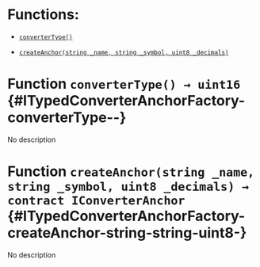 # Functions:

- [`converterType()`](#ITypedConverterAnchorFactory-converterType--)

- [`createAnchor(string _name, string _symbol, uint8 _decimals)`](#ITypedConverterAnchorFactory-createAnchor-string-string-uint8-)

# Function `converterType() → uint16` {#ITypedConverterAnchorFactory-converterType--}

No description

# Function `createAnchor(string _name, string _symbol, uint8 _decimals) → contract IConverterAnchor` {#ITypedConverterAnchorFactory-createAnchor-string-string-uint8-}

No description
